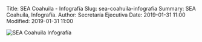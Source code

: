 Title: SEA Coahuila - Infografía
Slug: sea-coahuila-infografia
Summary: SEA Coahuila, Infografía.
Author: Secretaría Ejecutiva
Date: 2019-01-31 11:00
Modified: 2019-01-31 11:00


<img class="img-fluid" src="sea-coahuila-infografia.jpg" alt="SEA Coahuila Infografía">
